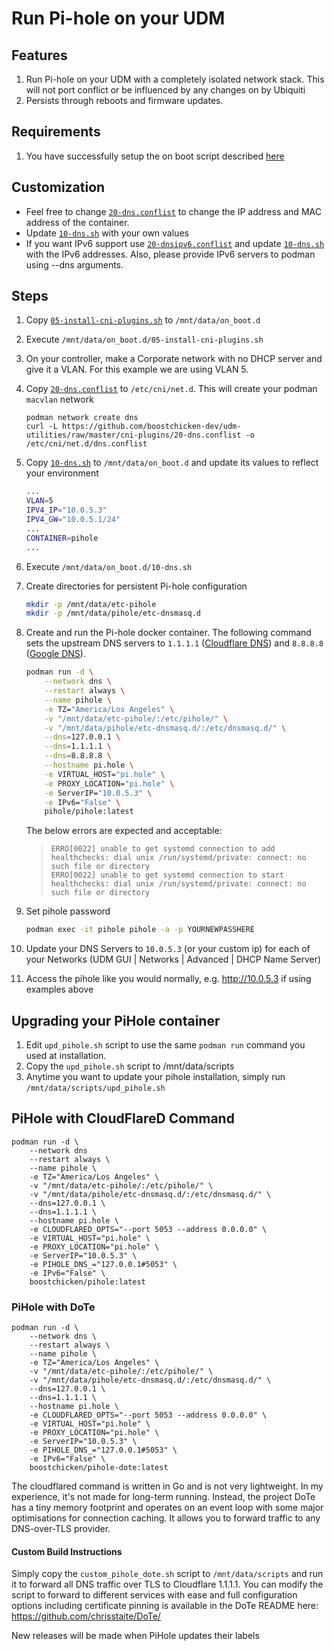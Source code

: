 # Run Pi-hole on your UDM

## Features

1. Run Pi-hole on your UDM with a completely isolated network stack.  This will not port conflict or be influenced by any changes on by Ubiquiti
2. Persists through reboots and firmware updates.

## Requirements

1. You have successfully setup the on boot script described [here](https://github.com/boostchicken-dev/udm-utilities/tree/master/on-boot-script)

## Customization

* Feel free to change [`20-dns.conflist`](../cni-plugins/20-dns.conflist) to change the IP address and MAC address of the container.
* Update [`10-dns.sh`](../dns-common/on_boot.d/10-dns.sh) with your own values
* If you want IPv6 support use [`20-dnsipv6.conflist`](../cni-plugins/20-dnsipv6.conflist) and update [`10-dns.sh`](../dns-common/on_boot.d/10-dns.sh) with the IPv6 addresses. Also, please provide IPv6 servers to podman using --dns arguments.

## Steps

1. Copy [`05-install-cni-plugins.sh`](../cni-plugins/05-install-cni-plugins.sh) to `/mnt/data/on_boot.d`
1. Execute `/mnt/data/on_boot.d/05-install-cni-plugins.sh`
1. On your controller, make a Corporate network with no DHCP server and give it a VLAN. For this example we are using VLAN 5.
1. Copy [`20-dns.conflist`](../cni-plugins/20-dns.conflist) to `/etc/cni/net.d`.  This will create your podman `macvlan` network
    
    ```shell
    podman network create dns
    curl -L https://github.com/boostchicken-dev/udm-utilities/raw/master/cni-plugins/20-dns.conflist -o /etc/cni/net.d/dns.conflist
    ```
    
1. Copy [`10-dns.sh`](../dns-common/on_boot.d/10-dns.sh) to `/mnt/data/on_boot.d` and update its values to reflect your environment
 
   ```sh
   ...
   VLAN=5
   IPV4_IP="10.0.5.3"
   IPV4_GW="10.0.5.1/24"
   ...
   CONTAINER=pihole
   ...
   ```   

6. Execute `/mnt/data/on_boot.d/10-dns.sh`
1. Create directories for persistent Pi-hole configuration

   ```sh
   mkdir -p /mnt/data/etc-pihole
   mkdir -p /mnt/data/pihole/etc-dnsmasq.d
   ```
   
1. Create and run the Pi-hole docker container. The following command sets the upstream DNS servers to `1.1.1.1` ([Cloudflare DNS](https://1.1.1.1/)) and `8.8.8.8` ([Google DNS](https://developers.google.com/speed/public-dns/)).

    ```sh
    podman run -d \
        --network dns \
        --restart always \
        --name pihole \
        -e TZ="America/Los Angeles" \
        -v "/mnt/data/etc-pihole/:/etc/pihole/" \
        -v "/mnt/data/pihole/etc-dnsmasq.d/:/etc/dnsmasq.d/" \
        --dns=127.0.0.1 \
        --dns=1.1.1.1 \
        --dns=8.8.8.8 \
        --hostname pi.hole \
        -e VIRTUAL_HOST="pi.hole" \
        -e PROXY_LOCATION="pi.hole" \
        -e ServerIP="10.0.5.3" \
        -e IPv6="False" \
        pihole/pihole:latest
    ```
    
    The below errors are expected and acceptable:
      
    > ```
    > ERRO[0022] unable to get systemd connection to add healthchecks: dial unix /run/systemd/private: connect: no such file or directory
    > ERRO[0022] unable to get systemd connection to start healthchecks: dial unix /run/systemd/private: connect: no such file or directory
    > ```     

1. Set pihole password

    ```sh
    podman exec -it pihole pihole -a -p YOURNEWPASSHERE
    ```

1. Update your DNS Servers to `10.0.5.3` (or your custom ip) for each of your Networks (UDM GUI | Networks | Advanced | DHCP Name Server)
1. Access the pihole like you would normally, e.g. http://10.0.5.3 if using examples above

## Upgrading your PiHole container
1. Edit `upd_pihole.sh` script to use the same `podman run` command you used at installation. 
2. Copy the `upd_pihole.sh` script to /mnt/data/scripts
3. Anytime you want to update your pihole installation, simply run `/mnt/data/scripts/upd_pihole.sh`

## PiHole with CloudFlareD Command
    
    podman run -d \
        --network dns 
        --restart always \
        --name pihole \
        -e TZ="America/Los Angeles" \
        -v "/mnt/data/etc-pihole/:/etc/pihole/" \
        -v "/mnt/data/pihole/etc-dnsmasq.d/:/etc/dnsmasq.d/" \
        --dns=127.0.0.1 \
        --dns=1.1.1.1 \
        --hostname pi.hole \
        -e CLOUDFLARED_OPTS="--port 5053 --address 0.0.0.0" \
        -e VIRTUAL_HOST="pi.hole" \
        -e PROXY_LOCATION="pi.hole" \
        -e ServerIP="10.0.5.3" \
        -e PIHOLE_DNS_="127.0.0.1#5053" \
        -e IPv6="False" \
        boostchicken/pihole:latest

### PiHole with DoTe

    podman run -d \
        --network dns \
        --restart always \
        --name pihole \
        -e TZ="America/Los Angeles" \
        -v "/mnt/data/etc-pihole/:/etc/pihole/" \
        -v "/mnt/data/pihole/etc-dnsmasq.d/:/etc/dnsmasq.d/" \
        --dns=127.0.0.1 \
        --dns=1.1.1.1 \
        --hostname pi.hole \
        -e CLOUDFLARED_OPTS="--port 5053 --address 0.0.0.0" \
        -e VIRTUAL_HOST="pi.hole" \
        -e PROXY_LOCATION="pi.hole" \
        -e ServerIP="10.0.5.3" \
        -e PIHOLE_DNS_="127.0.0.1#5053" \
        -e IPv6="False" \
        boostchicken/pihole-dote:latest
     
The cloudflared command is written in Go and is not very lightweight.  In my
experience, it's not made for long-term running.  Instead, the project DoTe
has a tiny memory footprint and operates on an event loop with some major
optimisations for connection caching.  It allows you to forward traffic to any
DNS-over-TLS provider.

#### Custom Build Instructions
Simply copy the `custom_pihole_dote.sh` script to `/mnt/data/scripts` and run it
to forward all DNS traffic over TLS to Cloudflare 1.1.1.1.  You can modify the
script to forward to different services with ease and full configuration
options including certificate pinning is available in the DoTe README here:
https://github.com/chrisstaite/DoTe/

New releases will be made when PiHole updates their labels
